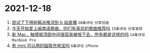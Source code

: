 # 2021-12-18

1. [尝试了下用树莓派推流到 b 站直播](https://www.v2ex.com/t/822941) `20条评论` `分享创造`
1. [今天开始爱上闽南语歌曲，你们有喜欢的歌曲推荐吗](https://www.v2ex.com/t/822962) `15条评论` `分享发现`
1. [新 Mac，触摸板顶部中间很容易被按下去，所有都是这样的吗](https://www.v2ex.com/t/822948) `14条评论` `MacBook Pro`
1. [有 mini 可以用的磁吸充电宝吗](https://www.v2ex.com/t/822944) `6条评论` `iPhone`
